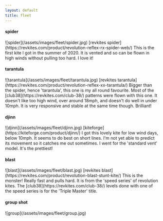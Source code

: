 ```yaml
---
layout: default
title: fleet 
---
```


<h4>spider</h4>
![spider](/assets/images/fleet/spider.jpg)  
[revkites spider](https://revkites.com/product/revolution-reflex-rx-spider-web/)
This is the first kite I got in the summer of 2020.  
It is vented and so can be flown in high winds without pulling too hard.  
I love it!


<h4>tarantula</h4>
![tarantula](/assets/images/fleet/tarantula.jpg)  
[revkites tarantula](https://revkites.com/product/revolution-reflex-xx-tarantula/)
Bigger than the spider, hence 'tarantula', this one is my all round favourite.  
Most of the [club38](https://revkites.com/club-38/) patterns were flown with this one. It doesn't like too high wind, over around 18mph, and doesn't do well in under 10mph. It is very responsive and stable at the same time though. Brilliant!


<h4>djinn</h4>
![djinn](/assets/images/fleet/djinn.jpg)  
[kiteforge](https://kiteforge.com/product/djinn/)
I got this lovely kite for low wind days, below 10mph. It seems to do best on short lines. I'm not yet able to predict its movement so it catches me out sometimes. I went for the 'standard vent' model. It's the prettiest!


<h4>blast</h4>
![blast](/assets/images/fleet/blast.jpg)
[revkites blast](https://revkites.com/product/revolution-blast-stunt-kite/)
This is the monster! Really fast and pulls hard. It is from the 'speed series' of revolution kites. The [club38](https://revkites.com/club-38/) levels done with one of the speed series is for the 'Triple Master' title.


<h4>group shot</h4>
![group](/assets/images/fleet/group.jpg)

